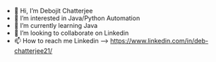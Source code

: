 - 👋 Hi, I’m Debojit Chatterjee
- 👀 I’m interested in Java/Python Automation
- 🌱 I’m currently learning Java 
- 💞️ I’m looking to collaborate on Linkedin
- 📫 How to reach me Linkedin --> https://www.linkedin.com/in/deb-chatterjee21/

<!---
chatterjeedebojit10/chatterjeedebojit10 is a ✨ special ✨ repository because its `README.md` (this file) appears on your GitHub profile.
You can click the Preview link to take a look at your changes.
--->

